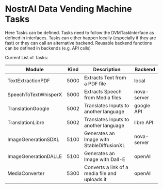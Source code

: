 # NostrAI Data Vending Machine Tasks

Here Tasks can be defined. Tasks need to follow the DVMTaskInterface as defined in interfaces. 
Tasks can either happen locally (especially if they are fast) or they can call an alternative backend.
Reusable backend functions can be defined in backends (e.g. API calls)

Current List of Tasks:

| Module               | Kind | Description                                    | Backend     |
|----------------------|------|------------------------------------------------|-------------| 
| TextExtractionPDF    | 5000 | Extracts Text from a PDF file                  | local       |
| SpeechToTextWhisperX | 5000 | Extracts Speech from Media files               | nova-server |
| TranslationGoogle    | 5002 | Translates Inputs to another language          | google API  |
| TranslationLibre     | 5002 | Translates Inputs to another language          | libre API   |
| ImageGenerationSDXL  | 5100 | Generates an Image with StableDiffusionXL      | nova-server |
| ImageGenerationDALLE | 5100 | Generates an Image with Dall-E                 | openAI      |
| MediaConverter       | 5300 | Converts a link of a media file and uploads it | openAI      |